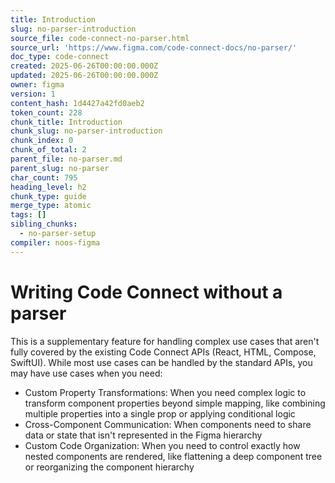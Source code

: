 ```yaml
---
title: Introduction
slug: no-parser-introduction
source_file: code-connect-no-parser.html
source_url: 'https://www.figma.com/code-connect-docs/no-parser/'
doc_type: code-connect
created: 2025-06-26T00:00:00.000Z
updated: 2025-06-26T00:00:00.000Z
owner: figma
version: 1
content_hash: 1d4427a42fd0aeb2
token_count: 228
chunk_title: Introduction
chunk_slug: no-parser-introduction
chunk_index: 0
chunk_of_total: 2
parent_file: no-parser.md
parent_slug: no-parser
char_count: 795
heading_level: h2
chunk_type: guide
merge_type: atomic
tags: []
sibling_chunks:
  - no-parser-setup
compiler: noos-figma
---
```


# Writing Code Connect without a parser

This is a supplementary feature for handling complex use cases that aren't fully covered by the existing Code Connect APIs (React, HTML, Compose, SwiftUI). While most use cases can be handled by the standard APIs, you may have use cases when you need:

- Custom Property Transformations: When you need complex logic to transform component properties beyond simple mapping, like combining multiple properties into a single prop or applying conditional logic
- Cross-Component Communication: When components need to share data or state that isn't represented in the Figma hierarchy
- Custom Code Organization: When you need to control exactly how nested components are rendered, like flattening a deep component tree or reorganizing the component hierarchy
